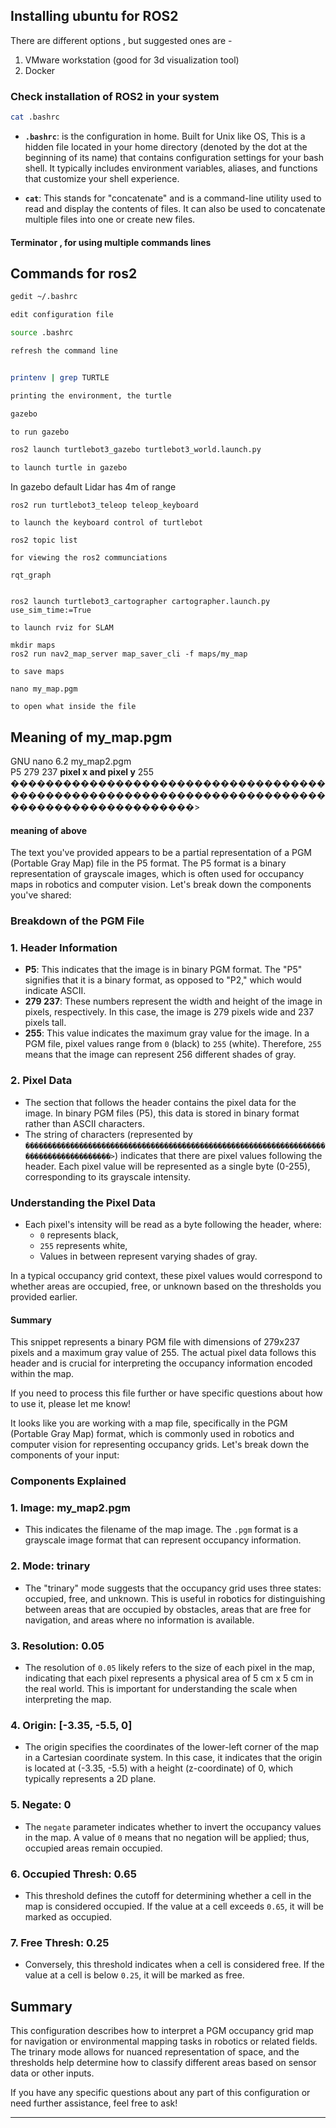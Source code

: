## Installing ubuntu for ROS2
There are different options , but suggested ones are -
1. VMware workstation (good for 3d visualization tool)
2. Docker
### Check installation of ROS2 in your system
```bash
cat .bashrc
```
- **`.bashrc`**:  is the configuration in home. Built for Unix like OS, This is a hidden file located in your home directory (denoted by the dot at the beginning of its name) that contains configuration settings for your bash shell. It typically includes environment variables, aliases, and functions that customize your shell experience.

- **`cat`**: This stands for "concatenate" and is a command-line utility used to read and display the contents of files. It can also be used to concatenate multiple files into one or create new files.


#### Terminator , for using multiple commands lines


## Commands for ros2

```bash
gedit ~/.bashrc

edit configuration file

source .bashrc

refresh the command line


printenv | grep TURTLE

printing the environment, the turtle 

gazebo

to run gazebo

ros2 launch turtlebot3_gazebo turtlebot3_world.launch.py

to launch turtle in gazebo
```


In gazebo default Lidar has 4m of range

```Shell
ros2 run turtlebot3_teleop teleop_keyboard

to launch the keyboard control of turtlebot

ros2 topic list

for viewing the ros2 communciations

rqt_graph


```

```shell
ros2 launch turtlebot3_cartographer cartographer.launch.py use_sim_time:=True

to launch rviz for SLAM
```



```shell
mkdir maps
ros2 run nav2_map_server map_saver_cli -f maps/my_map

to save maps

nano my_map.pgm

to open what inside the file
```


## Meaning of my_map.pgm
  GNU nano 6.2                              my_map2.pgm                                       
P5
279 237   __pixel x and pixel y__
255
���������������������������������������������������������������������������������������������>

#### meaning of above
The text you've provided appears to be a partial representation of a PGM (Portable Gray Map) file in the P5 format. The P5 format is a binary representation of grayscale images, which is often used for occupancy maps in robotics and computer vision. Let's break down the components you've shared:

### Breakdown of the PGM File

### 1. **Header Information**
   - **P5**: This indicates that the image is in binary PGM format. The "P5" signifies that it is a binary format, as opposed to "P2," which would indicate ASCII.
   - **279 237**: These numbers represent the width and height of the image in pixels, respectively. In this case, the image is 279 pixels wide and 237 pixels tall.
   - **255**: This value indicates the maximum gray value for the image. In a PGM file, pixel values range from `0` (black) to `255` (white). Therefore, `255` means that the image can represent 256 different shades of gray.

### 2. **Pixel Data**
   - The section that follows the header contains the pixel data for the image. In binary PGM files (P5), this data is stored in binary format rather than ASCII characters.
   - The string of characters (represented by `��������������������������������������������������������������������������������������>`) indicates that there are pixel values following the header. Each pixel value will be represented as a single byte (0-255), corresponding to its grayscale intensity.

### Understanding the Pixel Data
- Each pixel's intensity will be read as a byte following the header, where:
  - `0` represents black,
  - `255` represents white,
  - Values in between represent varying shades of gray.
  
In a typical occupancy grid context, these pixel values would correspond to whether areas are occupied, free, or unknown based on the thresholds you provided earlier.

#### Summary
This snippet represents a binary PGM file with dimensions of 279x237 pixels and a maximum gray value of 255. The actual pixel data follows this header and is crucial for interpreting the occupancy information encoded within the map.

If you need to process this file further or have specific questions about how to use it, please let me know!

It looks like you are working with a map file, specifically in the PGM (Portable Gray Map) format, which is commonly used in robotics and computer vision for representing occupancy grids. Let's break down the components of your input:

### Components Explained

### 1. **Image: my_map2.pgm**
   - This indicates the filename of the map image. The `.pgm` format is a grayscale image format that can represent occupancy information.

### 2. **Mode: trinary**
   - The "trinary" mode suggests that the occupancy grid uses three states: occupied, free, and unknown. This is useful in robotics for distinguishing between areas that are occupied by obstacles, areas that are free for navigation, and areas where no information is available.

### 3. **Resolution: 0.05**
   - The resolution of `0.05` likely refers to the size of each pixel in the map, indicating that each pixel represents a physical area of 5 cm x 5 cm in the real world. This is important for understanding the scale when interpreting the map.

### 4. **Origin: [-3.35, -5.5, 0]**
   - The origin specifies the coordinates of the lower-left corner of the map in a Cartesian coordinate system. In this case, it indicates that the origin is located at (-3.35, -5.5) with a height (z-coordinate) of 0, which typically represents a 2D plane.

### 5. **Negate: 0**
   - The `negate` parameter indicates whether to invert the occupancy values in the map. A value of `0` means that no negation will be applied; thus, occupied areas remain occupied.

### 6. **Occupied Thresh: 0.65**
   - This threshold defines the cutoff for determining whether a cell in the map is considered occupied. If the value at a cell exceeds `0.65`, it will be marked as occupied.

### 7. **Free Thresh: 0.25**
   - Conversely, this threshold indicates when a cell is considered free. If the value at a cell is below `0.25`, it will be marked as free.

## Summary
This configuration describes how to interpret a PGM occupancy grid map for navigation or environmental mapping tasks in robotics or related fields. The trinary mode allows for nuanced representation of space, and the thresholds help determine how to classify different areas based on sensor data or other inputs.

If you have any specific questions about any part of this configuration or need further assistance, feel free to ask!



------------------------------------
